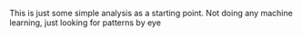 This is just some simple analysis as a starting point. Not doing any machine learning, just looking for patterns by eye
